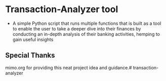 # Transaction-Analyzer tool

* A simple Python script that runs multiple functions that is built as a tool to enable the user to take a deeper dive into their finances by conducting an in-depth analysis of their banking activities, hemping to gain useful insights

## Special Thanks

mimo.org for providing this neat project idea and guidance.# transaction-analyzer
